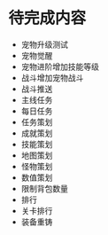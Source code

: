 # 待完成内容
- 宠物升级测试
- 宠物觉醒
- 宠物进阶增加技能等级
- 战斗增加宠物战斗
- 战斗推送
- 主线任务
- 每日任务
- 任务策划
- 成就策划
- 技能策划
- 地图策划
- 怪物策划
- 数值策划
- 限制背包数量
- 排行
- 关卡排行
- 装备重铸
